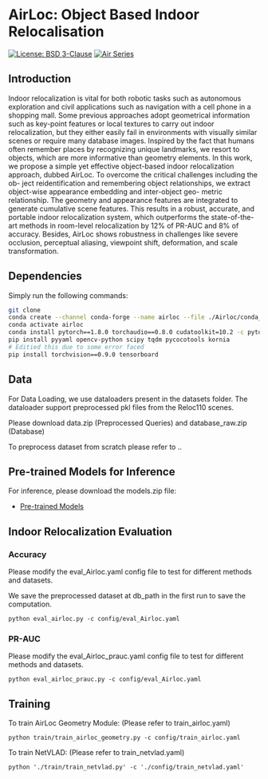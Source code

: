 # AirLoc: Object Based Indoor Relocalisation

[![License: BSD 3-Clause](https://img.shields.io/badge/License-BSD%203--Clause-yellow.svg)](./LICENSE)
[![Air Series](https://img.shields.io/badge/collection-Air%20Series-b31b1b)](https://chenwang.site/airseries/)

## Introduction

Indoor relocalization is vital for both robotic tasks such as autonomous exploration and civil applications such as navigation with a cell phone in a shopping mall. Some previous approaches adopt geometrical information such as key-point features or local textures to carry out indoor relocalization, but they either easily fail in environments with visually similar scenes or require many database images. Inspired by the fact that humans often remember places by recognizing unique landmarks, we resort to objects, which are more informative than geometry elements. In this work, we propose a simple yet effective object-based indoor relocalization approach, dubbed AirLoc. To overcome the critical challenges including the ob- ject reidentification and remembering object relationships, we extract object-wise appearance embedding and inter-object geo- metric relationship. The geometry and appearance features are integrated to generate cumulative scene features. This results in a robust, accurate, and portable indoor relocalization system, which outperforms the state-of-the-art methods in room-level relocalization by 12% of PR-AUC and 8% of accuracy. Besides, AirLoc shows robustness in challenges like severe occlusion, perceptual aliasing, viewpoint shift, deformation, and scale transformation.


## Dependencies

Simply run the following commands:

```bash
git clone 
conda create --channel conda-forge --name airloc --file ./Airloc/conda_requirements.txt
conda activate airloc
conda install pytorch==1.8.0 torchaudio==0.8.0 cudatoolkit=10.2 -c pytorch
pip install pyyaml opencv-python scipy tqdm pycocotools kornia
# Editied this due to some error faced
pip install torchvision==0.9.0 tensorboard

```

## Data

For Data Loading, we use dataloaders present in the datasets folder. The dataloader support preprocessed pkl files from the Reloc110 scenes.

Please download data.zip (Preprocessed Queries) and database_raw.zip (Database)

To preprocess dataset from scratch please refer to ..

## Pre-trained Models for Inference

For inference, please download the models.zip file:

* [Pre-trained Models](https://mega.nz/file/IgBVDQrD#qxdB2hNazSTbV1_QdQwO2AamWveCsBTk3AGieZ8jmDQ)

## Indoor Relocalization Evaluation

### Accuracy
Please modify the eval_Airloc.yaml config file to test for different methods and datasets.

We save the preprocessed dataset at db_path in the first run to save the computation. 
```
python eval_airloc.py -c config/eval_Airloc.yaml
```

### PR-AUC
Please modify the eval_Airloc_prauc.yaml config file to test for different methods and datasets.

```
python eval_airloc_prauc.py -c config/eval_Airloc.yaml
```

## Training
To train AirLoc Geometry Module: (Please refer to train_airloc.yaml)

```
python train/train_airloc_geometry.py -c config/train_airloc.yaml
```

To train NetVLAD: (Please refer to train_netvlad.yaml)

```
python './train/train_netvlad.py' -c './config/train_netvlad.yaml'
```


